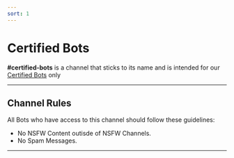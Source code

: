 ```yaml
---
sort: 1
---
```


# Certified Bots

**#certified-bots** is a channel that sticks to its name and is intended for our [Certified Bots](https://paradisebots.net/certified) only

---

## Channel Rules
All Bots who have access to this channel should follow these guidelines:
* No NSFW Content outisde of NSFW Channels.
* No Spam Messages.

---

